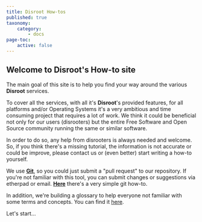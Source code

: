 ```yaml
---
title: Disroot How-tos
published: true
taxonomy:
    category:
        - docs
page-toc:
    active: false
---
```


## Welcome to **Disroot's How-to site**

The main goal of this site is to help you find your way around the various **Disroot** services.

To cover all the services, with all it's **Disroot**'s provided features, for all platforms and/or Operating Systems it's a very ambitious and time consuming project that requires a lot of work. We think it could be beneficial not only for our users (disrooters) but the entire Free Software and Open Source community running the same or similar software.

In order to do so, any help from disrooters is always needed and welcome. So, if you think there's a missing tutorial, the information is not accurate or could be improve, please contact us or (even better) start writing a how-to yourself.<br>

We use **[Git](https://en.wikipedia.org/wiki/Git)**, so you could just submit a "pull request" to our repository. If you're not familiar with this tool, you can submit changes or suggestions via etherpad or email. [**Here**](/contribute) there's a very simple git how-to.<br>

In addition, we're building a glossary to help everyone not familiar with some terms and concepts. You can find it [here](/glossary).

Let's start...
